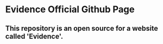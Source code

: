 # Evidence Official Github Page

## This repository is an open source for a website called 'Evidence'.